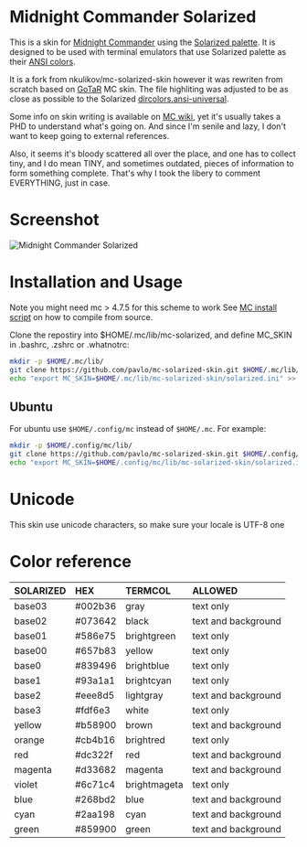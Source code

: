 # Midnight Commander Solarized 

This is a skin for [Midnight Commander][1] using the [Solarized palette][2].
It is designed to be used with terminal emulators that use Solarized palette as
their [ANSI colors][3].

It is a fork from nkulikov/mc-solarized-skin however it was rewriten from
scratch based on [GoTaR][4] MC skin. The file highliting was adjusted to be as
close as possible to the Solarized [dircolors.ansi-universal][5].

Some info on skin writing is available on [MC wiki][6],
yet it's usually takes a PHD to understand what's going on.
And since I'm senile and lazy, I don't want to keep going to external references.

Also, it seems it's bloody scattered all over the place, and one has to collect tiny,
and I do mean TINY, and sometimes outdated, pieces of information to form something complete.
That's why I took the libery to comment EVERYTHING, just in case.

# Screenshot

![Midnight Commander Solarized](screenshot.png)

# Installation and Usage

Note you might need mc > 4.7.5 for this scheme to work
See [MC install script][7] on how to compile from source.

Clone the repostiry into $HOME/.mc/lib/mc-solarized,
and define MC_SKIN in .bashrc, .zshrc or .whatnotrc:

```bash
mkdir -p $HOME/.mc/lib/
git clone https://github.com/pavlo/mc-solarized-skin.git $HOME/.mc/lib/mc-solarized-skin
echo "export MC_SKIN=$HOME/.mc/lib/mc-solarized-skin/solarized.ini" >> $HOME/.zshrc
```
## Ubuntu

For ubuntu use `$HOME/.config/mc` instead of `$HOME/.mc`. For example:

```bash
mkdir -p $HOME/.config/mc/lib/
git clone https://github.com/pavlo/mc-solarized-skin.git $HOME/.config/mc/lib/mc-solarized-skin
echo "export MC_SKIN=$HOME/.config/mc/lib/mc-solarized-skin/solarized.ini" >> $HOME/.profile
```

# Unicode

This skin use unicode characters, so make sure your locale is UTF-8 one

# Color reference
| SOLARIZED | HEX     | TERMCOL       | ALLOWED             |
|-----------|:--------|:--------------|:--------------------|
| base03    | #002b36 | gray          | text only           |
| base02    | #073642 | black         | text and background |
| base01    | #586e75 | brightgreen   | text only           |
| base00    | #657b83 | yellow        | text only           |
| base0     | #839496 | brightblue    | text only           |
| base1     | #93a1a1 | brightcyan    | text only           |
| base2     | #eee8d5 | lightgray     | text and background |
| base3     | #fdf6e3 | white         | text only           |
| yellow    | #b58900 | brown         | text and background |
| orange    | #cb4b16 | brightred     | text only           |
| red       | #dc322f | red           | text and background |
| magenta   | #d33682 | magenta       | text and background |
| violet    | #6c71c4 | brightmageta  | text only           |
| blue      | #268bd2 | blue          | text and background |
| cyan      | #2aa198 | cyan          | text and background |
| green     | #859900 | green         | text and background |

[1]: https://www.midnight-commander.org                                "Midnight Commander"
[2]: http://ethanschoonover.com/solarized                              "Solarized palette"
[3]: https://github.com/sigurdga/gnome-terminal-colors-solarized       "ANSI colors"
[4]: http://www.midnight-commander.org/nopaste/skin_parser/outdir      "GoTaR"
[5]: https://github.com/seebi/dircolors-solarized                      "dircolors.ansi-universal"
[6]: https://www.midnight-commander.org/wiki/doc/common/skins          "MC wiki"
[7]: https://github.com/iwfmp/midnight-commander/blob/master/install   "MC install script"
